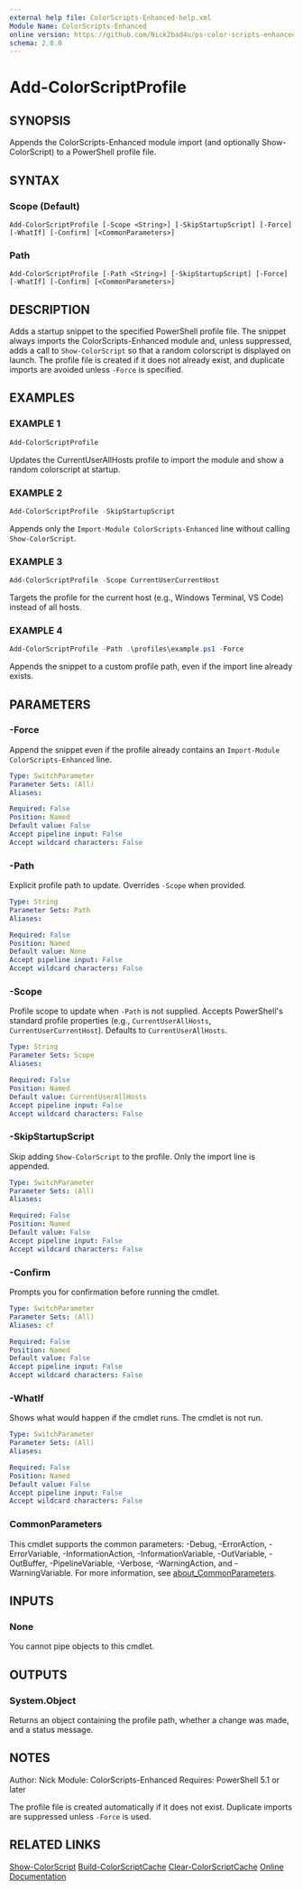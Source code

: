 ```yaml
---
external help file: ColorScripts-Enhanced-help.xml
Module Name: ColorScripts-Enhanced
online version: https://github.com/Nick2bad4u/ps-color-scripts-enhanced
schema: 2.0.0
---
```


# Add-ColorScriptProfile

## SYNOPSIS

Appends the ColorScripts-Enhanced module import (and optionally Show-ColorScript) to a PowerShell profile file.

## SYNTAX

### Scope (Default)

```
Add-ColorScriptProfile [-Scope <String>] [-SkipStartupScript] [-Force] [-WhatIf] [-Confirm] [<CommonParameters>]
```

### Path

```
Add-ColorScriptProfile [-Path <String>] [-SkipStartupScript] [-Force] [-WhatIf] [-Confirm] [<CommonParameters>]
```

## DESCRIPTION

Adds a startup snippet to the specified PowerShell profile file. The snippet always imports the ColorScripts-Enhanced module and, unless suppressed, adds a call to `Show-ColorScript` so that a random colorscript is displayed on launch. The profile file is created if it does not already exist, and duplicate imports are avoided unless `-Force` is specified.

## EXAMPLES

### EXAMPLE 1

```powershell
Add-ColorScriptProfile
```

Updates the CurrentUserAllHosts profile to import the module and show a random colorscript at startup.

### EXAMPLE 2

```powershell
Add-ColorScriptProfile -SkipStartupScript
```

Appends only the `Import-Module ColorScripts-Enhanced` line without calling `Show-ColorScript`.

### EXAMPLE 3

```powershell
Add-ColorScriptProfile -Scope CurrentUserCurrentHost
```

Targets the profile for the current host (e.g., Windows Terminal, VS Code) instead of all hosts.

### EXAMPLE 4

```powershell
Add-ColorScriptProfile -Path .\profiles\example.ps1 -Force
```

Appends the snippet to a custom profile path, even if the import line already exists.

## PARAMETERS

### -Force

Append the snippet even if the profile already contains an `Import-Module ColorScripts-Enhanced` line.

```yaml
Type: SwitchParameter
Parameter Sets: (All)
Aliases:

Required: False
Position: Named
Default value: False
Accept pipeline input: False
Accept wildcard characters: False
```

### -Path

Explicit profile path to update. Overrides `-Scope` when provided.

```yaml
Type: String
Parameter Sets: Path
Aliases:

Required: False
Position: Named
Default value: None
Accept pipeline input: False
Accept wildcard characters: False
```

### -Scope

Profile scope to update when `-Path` is not supplied. Accepts PowerShell's standard profile properties (e.g., `CurrentUserAllHosts`, `CurrentUserCurrentHost`). Defaults to `CurrentUserAllHosts`.

```yaml
Type: String
Parameter Sets: Scope
Aliases:

Required: False
Position: Named
Default value: CurrentUserAllHosts
Accept pipeline input: False
Accept wildcard characters: False
```

### -SkipStartupScript

Skip adding `Show-ColorScript` to the profile. Only the import line is appended.

```yaml
Type: SwitchParameter
Parameter Sets: (All)
Aliases:

Required: False
Position: Named
Default value: False
Accept pipeline input: False
Accept wildcard characters: False
```

### -Confirm

Prompts you for confirmation before running the cmdlet.

```yaml
Type: SwitchParameter
Parameter Sets: (All)
Aliases: cf

Required: False
Position: Named
Default value: False
Accept pipeline input: False
Accept wildcard characters: False
```

### -WhatIf

Shows what would happen if the cmdlet runs. The cmdlet is not run.

```yaml
Type: SwitchParameter
Parameter Sets: (All)
Aliases:

Required: False
Position: Named
Default value: False
Accept pipeline input: False
Accept wildcard characters: False
```

### CommonParameters

This cmdlet supports the common parameters: -Debug, -ErrorAction, -ErrorVariable, -InformationAction, -InformationVariable, -OutVariable, -OutBuffer, -PipelineVariable, -Verbose, -WarningAction, and -WarningVariable. For more information, see [about_CommonParameters](http://go.microsoft.com/fwlink/?LinkID=113216).

## INPUTS

### None

You cannot pipe objects to this cmdlet.

## OUTPUTS

### System.Object

Returns an object containing the profile path, whether a change was made, and a status message.

## NOTES

Author: Nick
Module: ColorScripts-Enhanced
Requires: PowerShell 5.1 or later

The profile file is created automatically if it does not exist. Duplicate imports are suppressed unless `-Force` is used.

## RELATED LINKS

[Show-ColorScript](Show-ColorScript.md)
[Build-ColorScriptCache](Build-ColorScriptCache.md)
[Clear-ColorScriptCache](Clear-ColorScriptCache.md)
[Online Documentation](https://github.com/Nick2bad4u/ps-color-scripts-enhanced)
